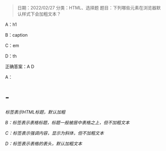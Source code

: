 > 日期：2022/02/27
分类：HTML、选择题
题目：下列哪些元素在浏览器默认样式下会加粗文本？

A：h1

B：caption

C：em

D：th

正确答案：A D

A：<h1>-<h6>标签表示HTML标题，默认加粗

B：<caption>标签表示表格标题，标题一般被居中表格之上，但不加粗文本

C：<em>标签表示强调内容，显示为斜体，但不加粗文本

D：<th>标签表示表格的表头，默认加粗文本